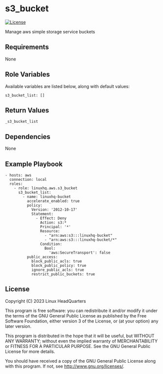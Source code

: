 # s3\_bucket

[![License](https://img.shields.io/badge/license-GPLv3-lightgreen)](https://www.gnu.org/licenses/gpl-3.0.en.html#license-text)

Manage aws simple storage service buckets

## Requirements

None

## Role Variables

Available variables are listed below, along with default values:

    s3_bucket_list: []

## Return Values

    _s3_bucket_list

## Dependencies

None

## Example Playbook

    - hosts: aws
      connection: local
      roles:
        - role: linuxhq.aws.s3_bucket
          s3_bucket_list:
            - name: linuxhq-bucket
              accelerate_enabled: true
              policy:
                Version: '2012-10-17'
                Statement:
                  - Effect: Deny
                    Action: s3:*
                    Principal: '*'
                    Resource:
                      - "arn:aws:s3:::linuxhq-bucket"
                      - "arn:aws:s3:::linuxhq-bucket/*"
                    Condition:
                      Bool:
                        'aws:SecureTransport': false
              public_access:
                block_public_acls: true
                block_public_policy: true
                ignore_public_acls: true
                restrict_public_buckets: true

## License

Copyright (C) 2023 Linux HeadQuarters

This program is free software: you can redistribute it and/or modify
it under the terms of the GNU General Public License as published by
the Free Software Foundation, either version 3 of the License, or
(at your option) any later version.

This program is distributed in the hope that it will be useful,
but WITHOUT ANY WARRANTY; without even the implied warranty of
MERCHANTABILITY or FITNESS FOR A PARTICULAR PURPOSE. See the
GNU General Public License for more details.

You should have received a copy of the GNU General Public License
along with this program. If not, see <http://www.gnu.org/licenses/>.
